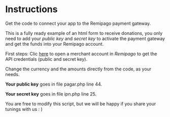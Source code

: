 # Instructions
Get the code to connect your app to the Remipago payment gateway.

This is a fully ready example of an html form to receive donations, you only need to add your *public key* and *secret key* to activate the payment gateway and get the funds into your Remipago account.

First steps: Clic [here](https://remipago.com/merchant) to open a merchant account in _Remipago_ to get the API credentials (public and secret key).

Change the currency and the amounts directly from the code, as your needs.

**Your public key** goes in file pagar.php line 44.

**Your secret key** goes in file ipn.php line 25.

You are free to modify this script, but we will be happy if you share your tunings with us : )
